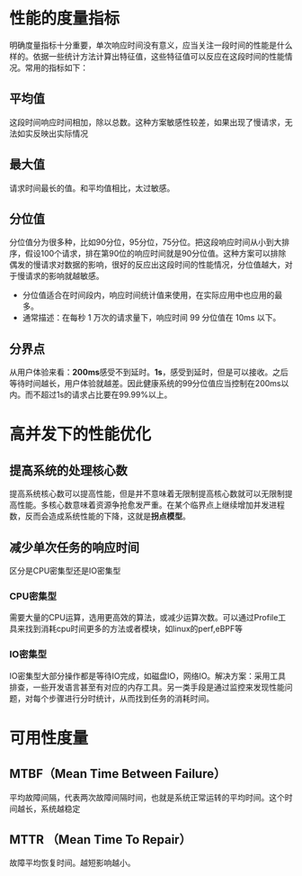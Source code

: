 
# 性能的度量指标
明确度量指标十分重要，单次响应时间没有意义，应当关注一段时间的性能是什么样的。依据一些统计方法计算出特征值，这些特征值可以反应在这段时间的性能情况。常用的指标如下：

## 平均值
这段时间响应时间相加，除以总数。这种方案敏感性较差，如果出现了慢请求，无法如实反映出实际情况

## 最大值
请求时间最长的值。和平均值相比，太过敏感。

## 分位值
分位值分为很多种，比如90分位，95分位，75分位。把这段响应时间从小到大排序，假设100个请求，排在第90位的响应时间就是90分位值。这种方案可以排除偶发的慢请求对数据的影响，很好的反应出这段时间的性能情况，分位值越大，对于慢请求的影响就越敏感。
- 分位值适合在时间段内，响应时间统计值来使用，在实际应用中也应用的最多。
- 通常描述：在每秒 1 万次的请求量下，响应时间 99 分位值在 10ms 以下。

## 分界点
从用户体验来看：**200ms**感受不到延时。**1s**，感受到延时，但是可以接收。之后等待时间越长，用户体验就越差。因此健康系统的99分位值应当控制在200ms以内。而不超过1s的请求占比要在99.99%以上。

# 高并发下的性能优化
## 提高系统的处理核心数
提高系统核心数可以提高性能，但是并不意味着无限制提高核心数就可以无限制提高性能。多核心数意味着资源争抢愈发严重。在某个临界点上继续增加并发进程数，反而会造成系统性能的下降，这就是**拐点模型**。

## 减少单次任务的响应时间
区分是CPU密集型还是IO密集型

### CPU密集型
需要大量的CPU运算，选用更高效的算法，或减少运算次数。可以通过Profile工具来找到消耗cpu时间更多的方法或者模块，如linux的perf,eBPF等

### IO密集型
IO密集型大部分操作都是等待IO完成，如磁盘IO，网络IO。解决方案：采用工具排查，一些开发语言甚至有对应的内存工具。另一类手段是通过监控来发现性能问题，对每个步骤进行分时统计，从而找到任务的消耗时间。

# 可用性度量
## MTBF（Mean Time Between Failure）
平均故障间隔，代表两次故障间隔时间，也就是系统正常运转的平均时间。这个时间越长，系统越稳定

## MTTR （Mean Time To Repair）
故障平均恢复时间。越短影响越小。
